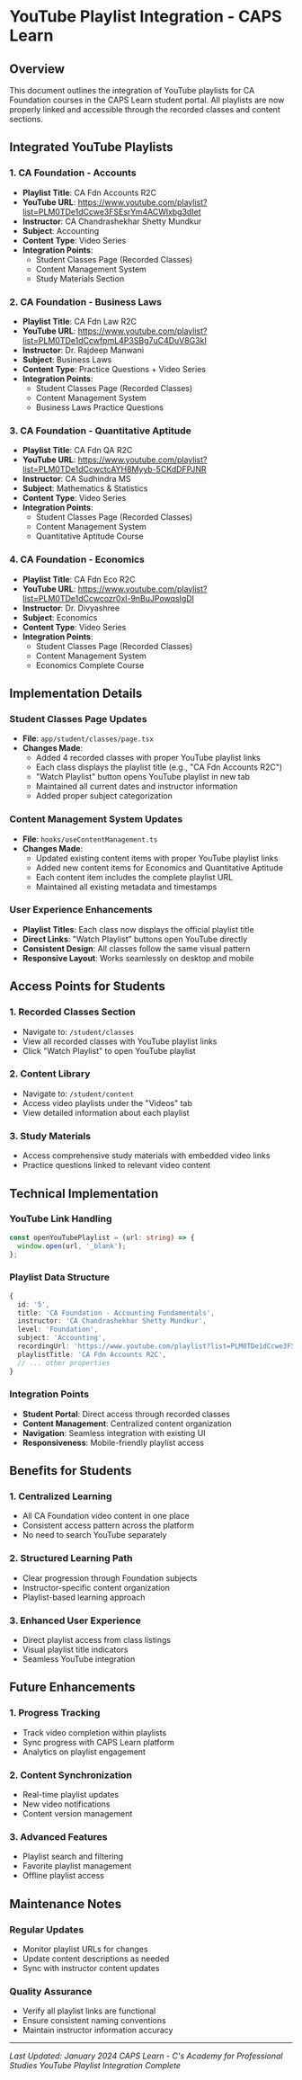 # YouTube Playlist Integration - CAPS Learn

## Overview
This document outlines the integration of YouTube playlists for CA Foundation courses in the CAPS Learn student portal. All playlists are now properly linked and accessible through the recorded classes and content sections.

## Integrated YouTube Playlists

### 1. CA Foundation - Accounts
- **Playlist Title**: CA Fdn Accounts R2C
- **YouTube URL**: https://www.youtube.com/playlist?list=PLM0TDe1dCcwe3FSEsrYm4ACWlxbg3dIet
- **Instructor**: CA Chandrashekhar Shetty Mundkur
- **Subject**: Accounting
- **Content Type**: Video Series
- **Integration Points**:
  - Student Classes Page (Recorded Classes)
  - Content Management System
  - Study Materials Section

### 2. CA Foundation - Business Laws
- **Playlist Title**: CA Fdn Law R2C
- **YouTube URL**: https://www.youtube.com/playlist?list=PLM0TDe1dCcwfpmL4P3SBg7uC4DuV8G3kI
- **Instructor**: Dr. Rajdeep Manwani
- **Subject**: Business Laws
- **Content Type**: Practice Questions + Video Series
- **Integration Points**:
  - Student Classes Page (Recorded Classes)
  - Content Management System
  - Business Laws Practice Questions

### 3. CA Foundation - Quantitative Aptitude
- **Playlist Title**: CA Fdn QA R2C
- **YouTube URL**: https://www.youtube.com/playlist?list=PLM0TDe1dCcwctcAYH8Myyb-5CKdDFPJNR
- **Instructor**: CA Sudhindra MS
- **Subject**: Mathematics & Statistics
- **Content Type**: Video Series
- **Integration Points**:
  - Student Classes Page (Recorded Classes)
  - Content Management System
  - Quantitative Aptitude Course

### 4. CA Foundation - Economics
- **Playlist Title**: CA Fdn Eco R2C
- **YouTube URL**: https://www.youtube.com/playlist?list=PLM0TDe1dCcwcozr0xl-9nBuJPowqsIgDl
- **Instructor**: Dr. Divyashree
- **Subject**: Economics
- **Content Type**: Video Series
- **Integration Points**:
  - Student Classes Page (Recorded Classes)
  - Content Management System
  - Economics Complete Course

## Implementation Details

### Student Classes Page Updates
- **File**: `app/student/classes/page.tsx`
- **Changes Made**:
  - Added 4 recorded classes with proper YouTube playlist links
  - Each class displays the playlist title (e.g., "CA Fdn Accounts R2C")
  - "Watch Playlist" button opens YouTube playlist in new tab
  - Maintained all current dates and instructor information
  - Added proper subject categorization

### Content Management System Updates
- **File**: `hooks/useContentManagement.ts`
- **Changes Made**:
  - Updated existing content items with proper YouTube playlist links
  - Added new content items for Economics and Quantitative Aptitude
  - Each content item includes the complete playlist URL
  - Maintained all existing metadata and timestamps

### User Experience Enhancements
- **Playlist Titles**: Each class now displays the official playlist title
- **Direct Links**: "Watch Playlist" buttons open YouTube directly
- **Consistent Design**: All classes follow the same visual pattern
- **Responsive Layout**: Works seamlessly on desktop and mobile

## Access Points for Students

### 1. Recorded Classes Section
- Navigate to: `/student/classes`
- View all recorded classes with YouTube playlist links
- Click "Watch Playlist" to open YouTube playlist

### 2. Content Library
- Navigate to: `/student/content`
- Access video playlists under the "Videos" tab
- View detailed information about each playlist

### 3. Study Materials
- Access comprehensive study materials with embedded video links
- Practice questions linked to relevant video content

## Technical Implementation

### YouTube Link Handling
```typescript
const openYouTubePlaylist = (url: string) => {
  window.open(url, '_blank');
};
```

### Playlist Data Structure
```typescript
{
  id: '5',
  title: 'CA Foundation - Accounting Fundamentals',
  instructor: 'CA Chandrashekhar Shetty Mundkur',
  level: 'Foundation',
  subject: 'Accounting',
  recordingUrl: 'https://www.youtube.com/playlist?list=PLM0TDe1dCcwe3FSEsrYm4ACWlxbg3dIet',
  playlistTitle: 'CA Fdn Accounts R2C',
  // ... other properties
}
```

### Integration Points
- **Student Portal**: Direct access through recorded classes
- **Content Management**: Centralized content organization
- **Navigation**: Seamless integration with existing UI
- **Responsiveness**: Mobile-friendly playlist access

## Benefits for Students

### 1. Centralized Learning
- All CA Foundation video content in one place
- Consistent access pattern across the platform
- No need to search YouTube separately

### 2. Structured Learning Path
- Clear progression through Foundation subjects
- Instructor-specific content organization
- Playlist-based learning approach

### 3. Enhanced User Experience
- Direct playlist access from class listings
- Visual playlist title indicators
- Seamless YouTube integration

## Future Enhancements

### 1. Progress Tracking
- Track video completion within playlists
- Sync progress with CAPS Learn platform
- Analytics on playlist engagement

### 2. Content Synchronization
- Real-time playlist updates
- New video notifications
- Content version management

### 3. Advanced Features
- Playlist search and filtering
- Favorite playlist management
- Offline playlist access

## Maintenance Notes

### Regular Updates
- Monitor playlist URLs for changes
- Update content descriptions as needed
- Sync with instructor content updates

### Quality Assurance
- Verify all playlist links are functional
- Ensure consistent naming conventions
- Maintain instructor information accuracy

---

*Last Updated: January 2024*
*CAPS Learn - C's Academy for Professional Studies*
*YouTube Playlist Integration Complete* 